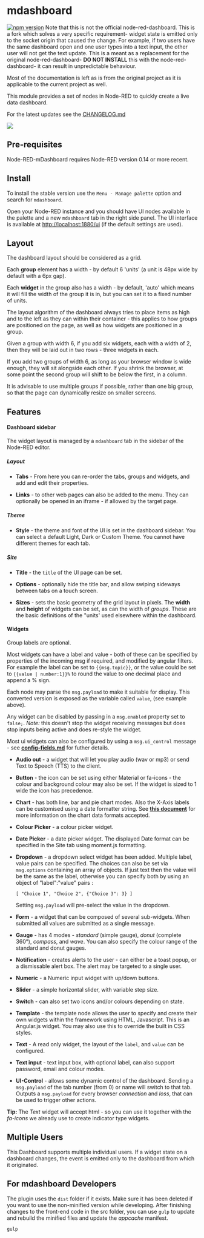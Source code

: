 # mdashboard


[![npm version](https://badge.fury.io/js/mdashboard.svg)](https://badge.fury.io/js/mdashboard)
Note that this is not the official node-red-dashboard. This is a fork which solves a very specific requirement- widget state is emitted only to the socket origin that caused the change. For example, if two users have the same dashboard open and one user types into a text input, the other user will not get the text update. This is a meant as a replacement for the original node-red-dashboard- **DO NOT INSTALL** this with the node-red-dashboard- it can result in unpredictable behaviour.

Most of the documentation is left as is from the original project as it is applicable to the current project as well.

This module provides a set of nodes in Node-RED to quickly create a live data
dashboard. 
           
For the latest updates see the [CHANGELOG.md](https://github.com/umasudhan/mdashboard/blob/master/CHANGELOG.md)

<img src="http://nodered.org/images/dashboarde.png"/>

## Pre-requisites

Node-RED-mDashboard requires Node-RED version 0.14 or more recent.

## Install

To install the stable version use the `Menu - Manage palette` option and search for `mdashboard`.

Open your Node-RED instance and you should have UI nodes available in the palette and a new `mdashboard` tab in the
right side panel. The UI interface is available at <http://localhost:1880/ui> (if the default settings are used).


## Layout

The dashboard layout should be considered as a grid.

Each **group** element has a width - by default 6 'units' (a unit is 48px wide by default with a 6px gap).

Each **widget** in the group also has a width - by default, 'auto' which means it will fill the width of the group it is in, but you can set it to a fixed number of units.

The layout algorithm of the dashboard always tries to place items as high and to the left as they can within their container - this applies to how groups are positioned on the page, as well as how widgets are positioned in a group.

Given a group with width 6, if you add six widgets, each with a width of 2, then they will be laid out in two rows - three widgets in each.

If you add two groups of width 6, as long as your browser window is wide enough, they will sit alongside each other. If you shrink the browser, at some point the second group will shift to be below the first, in a column.

It is advisable to use multiple groups if possible, rather than one big group, so that the page can dynamically resize on smaller screens.

## Features

#### Dashboard sidebar

The widget layout is managed by a `mdashboard` tab in the sidebar of the Node-RED editor.

##### Layout

 - **Tabs** - From here you can re-order the tabs, groups and widgets, and add and edit their properties.

 - **Links** - to other web pages can also be added to the menu. They can optionally be opened in an iframe - if allowed by the target page.

##### Theme

 - **Style** - the theme and font of the UI is set in the dashboard sidebar. You can select a default Light, Dark or Custom Theme. You cannot have different themes for each tab.

##### Site

 - **Title** - the `title` of the UI page can be set.

 - **Options** - optionally hide the title bar, and allow swiping sideways between tabs on a touch screen.

 - **Sizes** - sets the basic geometry of the grid layout in pixels. The **width** and **height** of widgets can be set, as can the width of *groups*. These are the basic definitions of the "units' used elsewhere within the dashboard.

#### Widgets

Group labels are optional.

Most widgets can have a label and value - both of these can be specified by properties of the incoming msg if required, and modified by angular filters. For example the label can be set to `{{msg.topic}}`, or the value could be set to `{{value | number:1}}%` to round the value to one decimal place and append a % sign.

Each node may parse the `msg.payload` to make it suitable for display. This converted version is exposed as the variable called `value`, (see example above).

Any widget can be disabled by passing in a `msg.enabled` property set to `false;`. *Note:* this doesn't stop the widget receiving messages but does stop inputs being active and does re-style the widget.

Most ui widgets can also be configured by using a `msg.ui_control` message - see **[config-fields.md](https://github.com/umasudhan/mdashboard/blob/master/config-fields.md)**
for futher details.

  - **Audio out** - a widget that will let you play audio (wav or mp3) or send Text to Speech (TTS) to the client.
  - **Button** - the icon can be set using either Material or fa-icons - the colour and background colour may also be set. If the widget is sized to 1 wide the icon has precedence.
  - **Chart** - has both line, bar and pie chart modes. Also the X-Axis labels can be customised using a date formatter string. See **[this document](https://github.com/node-red/node-red-dashboard/blob/master/Charts.md)** for more information on the chart data formats accepted.
  - **Colour Picker** - a colour picker widget.
  - **Date Picker** - a date picker widget. The displayed Date format can be specified in the Site tab using moment.js formatting.
  - **Dropdown** - a dropdown select widget has been added. Multiple label, value pairs can be specified. The choices can also be set via `msg.options` containing an array of objects. If just text then the value will be the same as the label, otherwise you can specify both by using an object of "label":"value" pairs :

        [ "Choice 1", "Choice 2", {"Choice 3": 3} ]

     Setting `msg.payload` will pre-select the value in the dropdown.
  - **Form** - a widget that can be composed of several sub-widgets. When submitted all values are submitted as a single message.
  - **Gauge** - has 4 modes - *standard* (simple gauge), *donut* (complete 360&deg;), *compass*, and *wave*. You can also specify the colour range of the standard and donut gauges.
  - **Notification** - creates alerts to the user - can either be a toast popup, or a dismissable alert box. The alert may be targeted to a single user.
  - **Numeric** - a Numeric input widget with up/down buttons.
  - **Slider** - a simple horizontal slider, with variable step size.
  - **Switch** - can also set two icons and/or colours depending on state.
  - **Template** - the template node allows the user to specify and create their own widgets within the framework using HTML, Javascript. This is an Angular.js widget. You may also use this to override the built in CSS styles.
  - **Text** - A read only widget, the layout of the `label`, and `value` can be configured.
  - **Text input** - text input box, with optional label, can also support password, email and colour modes.
  - **UI-Control** - allows some dynamic control of the dashboard. Sending a `msg.payload` of the tab number (from 0) or name will switch to that tab. Outputs a `msg.payload` for every browser *connection* and *loss*, that can be used to trigger other actions.

**Tip:** The *Text* widget will accept html - so you can use it together with the *fa-icons* we
already use to create indicator type widgets.


## Multiple Users

This Dashboard supports multiple individual users. If a widget state on a dashboard changes, the event is emitted only to the dashboard from which it originated.

## For mdashboard Developers
The plugin uses the ```dist``` folder if it exists. Make sure it has been deleted if you want to use the non-minified version while developing.
After finishing changes to the front-end code in the src folder, you can use ```gulp``` to update and rebuild the minified files and update the *appcache* manifest.

    gulp

